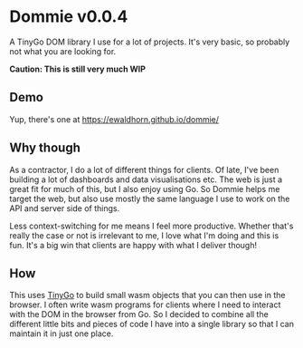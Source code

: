 # Dommie v0.0.4
A TinyGo DOM library I use for a lot of projects. It's very basic, so probably
not what you are looking for.

__Caution: This is still very much WIP__

## Demo
Yup, there's one at <https://ewaldhorn.github.io/dommie/>

## Why though
As a contractor, I do a lot of different things for clients. Of late, I've been
building a lot of dashboards and data visualisations etc. The web is just a great
fit for much of this, but I also enjoy using Go. So Dommie helps me target the
web, but also use mostly the same language I use to work on the API and server side
of things.

Less context-switching for me means I feel more productive. Whether that's really
the case or not is irrelevant to me, I love what I'm doing and this is fun. It's
a big win that clients are happy with what I deliver though!


## How
This uses [TinyGo](https://tinygo.org/) to build small wasm objects that you can
then use in the browser. I often write wasm programs for clients where I need to
interact with the DOM in the browser from Go.  So I decided to combine all the
different little bits and pieces of code I have into a single library so that I
can maintain it in just one place.
